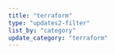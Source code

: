 ```yaml
---
title: "terraform"
type: "updates2-filter"
list_by: "category"
update_category: "terraform"
---
```

